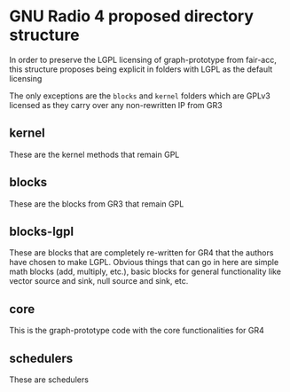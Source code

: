 # GNU Radio 4 proposed directory structure

In order to preserve the LGPL licensing of graph-prototype from fair-acc, this structure proposes
being explicit in folders with LGPL as the default licensing

The only exceptions are the `blocks` and `kernel` folders which are GPLv3 licensed as they carry
over any non-rewritten IP from GR3


## kernel
These are the kernel methods that remain GPL

## blocks
These are the blocks from GR3 that remain GPL

## blocks-lgpl
These are blocks that are completely re-written for GR4 that the authors have chosen to make LGPL.
Obvious things that can go in here are simple math blocks (add, multiply, etc.), basic blocks for general functionality
like vector source and sink, null source and sink, etc.

## core
This is the graph-prototype code with the core functionalities for GR4

## schedulers
These are schedulers
